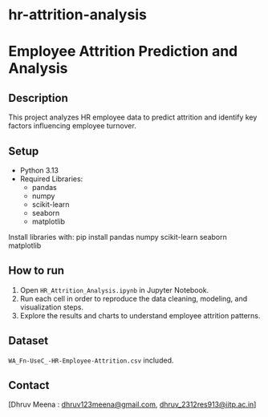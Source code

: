 # hr-attrition-analysis
# Employee Attrition Prediction and Analysis

## Description
This project analyzes HR employee data to predict attrition and identify key factors influencing employee turnover.

## Setup
- Python 3.13
- Required Libraries:
  - pandas
  - numpy
  - scikit-learn
  - seaborn
  - matplotlib

Install libraries with:
pip install pandas numpy scikit-learn seaborn matplotlib


## How to run
1. Open `HR_Attrition_Analysis.ipynb` in Jupyter Notebook.
2. Run each cell in order to reproduce the data cleaning, modeling, and visualization steps.
3. Explore the results and charts to understand employee attrition patterns.

## Dataset
`WA_Fn-UseC_-HR-Employee-Attrition.csv` included.

## Contact
[Dhruv Meena : dhruv123meena@gmail.com, dhruv_2312res913@iitp.ac.in]



